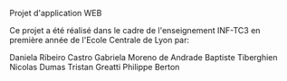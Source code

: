 Projet d'application WEB

Ce projet a été réalisé dans le cadre de l'enseignement INF-TC3 en première année de l'Ecole Centrale de Lyon par:

Daniela Ribeiro Castro
Gabriela Moreno de Andrade
Baptiste Tiberghien
Nicolas Dumas
Tristan Greatti
Philippe Berton
